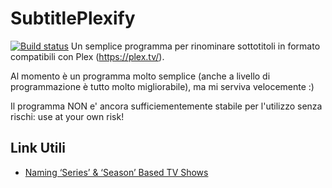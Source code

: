 # SubtitlePlexify
[![Build status](https://ci.appveyor.com/api/projects/status/45qgp4ku3rm0n12j?svg=true)](https://ci.appveyor.com/project/vittoso/subtitleplexify)
Un semplice programma per rinominare sottotitoli in formato compatibili con Plex (https://plex.tv/).

Al momento è un programma molto semplice (anche a livello di programmazione è tutto molto migliorabile), ma mi serviva velocemente :)

Il programma NON e' ancora sufficiementemente stabile per l'utilizzo senza rischi: use at your own risk!

## Link Utili
- [Naming ‘Series’ & ‘Season’ Based TV Shows](https://support.plex.tv/articles/200220687-naming-series-season-based-tv-shows/)
